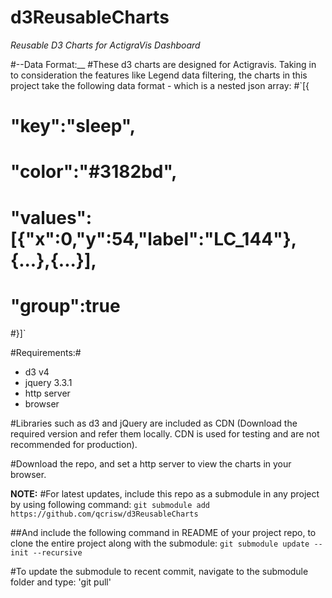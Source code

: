 # d3ReusableCharts
*Reusable D3 Charts for ActigraVis Dashboard*

#--Data Format:__
#These d3 charts are designed for Actigravis. Taking in to consideration the features like Legend data filtering, the charts in this project take the following data format - which is a nested json array:
#`[{
#	"key":"sleep",
#	"color":"#3182bd",
#	"values":[{"x":0,"y":54,"label":"LC_144"},{...},{...}],
#	"group":true
#}]`



#Requirements:#
* d3 v4
* jquery 3.3.1
* http server
* browser 

#Libraries such as d3 and jQuery are included as CDN (Download the required version and refer them locally. CDN is used for testing and are not recommended for production).

#Download the repo, and set a  http server to view the charts in your browser. 

__NOTE:__ 
#For latest updates, include this repo as a submodule in any project by using following command: 
`git submodule add https://github.com/qcrisw/d3ReusableCharts`

##And include the following command in README of your project repo, to clone the entire project along with the submodule:
`git submodule update --init --recursive`

#To update the submodule to recent commit, navigate to the submodule folder and type:
'git pull'

